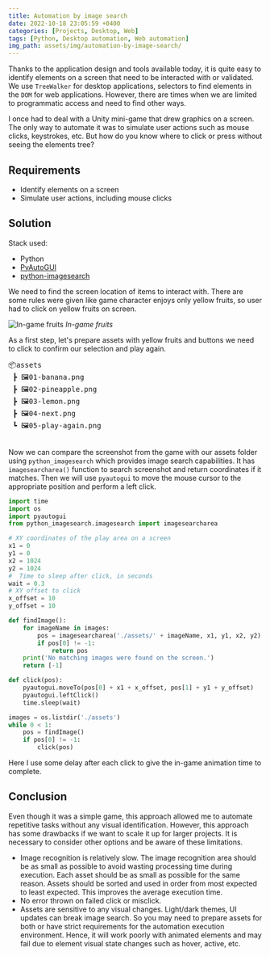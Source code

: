 ```yaml
---
title: Automation by image search
date: 2022-10-18 23:05:59 +0400
categories: [Projects, Desktop, Web]
tags: [Python, Desktop automation, Web automation]
img_path: assets/img/automation-by-image-search/
---
```


Thanks to the application design and tools available today, it is quite easy to identify elements on a screen that need to be interacted with or validated. We use `TreeWalker` for desktop applications, selectors to find elements in the `DOM` for web applications. However, there are times when we are limited to programmatic access and need to find other ways.

I once had to deal with a Unity mini-game that drew graphics on a screen. The only way to automate it was to simulate user actions such as mouse clicks, keystrokes, etc. But how do you know where to click or press without seeing the elements tree?

## Requirements
- Identify elements on a screen
- Simulate user actions, including mouse clicks

## Solution
Stack used:
- Python
- [PyAutoGUI](https://pypi.org/project/PyAutoGUI/)
- [python-imagesearch](https://pypi.org/project/python-imagesearch/)

We need to find the screen location of items to interact with. There are some rules were given like game character enjoys only yellow fruits, so user had to click on yellow fruits on screen.

![In-game fruits](in-game-fruits.png)
_In-game fruits_

As a first step, let's prepare assets with yellow fruits and buttons we need to click to confirm our selection and play again.

<pre>
📦assets
 ┣ 🖼️01-banana.png
 ┣ 🖼️02-pineapple.png
 ┣ 🖼️03-lemon.png
 ┣ 🖼️04-next.png
 ┗ 🖼️05-play-again.png
 </pre>

Now we can compare the screenshot from the game with our assets folder using `python_imagesearch` which provides image search capabilities. It has `imagesearcharea()` function to search screenshot and return coordinates if it matches. Then we will use `pyautogui` to move the mouse cursor to the appropriate position and perform a left click.

```python
import time
import os
import pyautogui
from python_imagesearch.imagesearch import imagesearcharea

# XY coordinates of the play area on a screen
x1 = 0
y1 = 0
x2 = 1024
y2 = 1024
#  Time to sleep after click, in seconds
wait = 0.3
# XY offset to click
x_offset = 10
y_offset = 10

def findImage():
    for imageName in images:
        pos = imagesearcharea('./assets/' + imageName, x1, y1, x2, y2)
        if pos[0] != -1:
            return pos
    print('No matching images were found on the screen.')
    return [-1]

def click(pos):
    pyautogui.moveTo(pos[0] + x1 + x_offset, pos[1] + y1 + y_offset)
    pyautogui.leftClick()
    time.sleep(wait)

images = os.listdir('./assets')
while 0 < 1:
    pos = findImage()
    if pos[0] != -1:
        click(pos)
```

Here I use some delay after each click to give the in-game animation time to complete.

## Conclusion
Even though it was a simple game, this approach allowed me to automate repetitive tasks without any visual identification. However, this approach has some drawbacks if we want to scale it up for larger projects. It is necessary to consider other options and be aware of these limitations.

- Image recognition is relatively slow. The image recognition area should be as small as possible to avoid wasting processing time during execution. Each asset should be as small as possible for the same reason. Assets should be sorted and used in order from most expected to least expected. This improves the average execution time.
- No error thrown on failed click or misclick.
- Assets are sensitive to any visual changes. Light/dark themes, UI updates can break image search. So you may need to prepare assets for both or have strict requirements for the automation execution environment. Hence, it will work poorly with animated elements and may fail due to element visual state changes such as hover, active, etc.